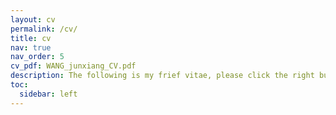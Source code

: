 ```yaml
---
layout: cv
permalink: /cv/
title: cv
nav: true
nav_order: 5
cv_pdf: WANG_junxiang_CV.pdf
description: The following is my frief vitae, please click the right button to see more info. 
toc:
  sidebar: left
---
```

